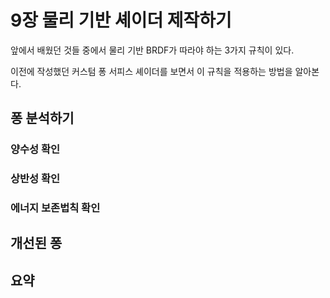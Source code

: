 # 9장 물리 기반 셰이더 제작하기

앞에서 배웠던 것들 중에서 물리 기반 BRDF가 따라야 하는 3가지 규칙이 있다.

이전에 작성했던 커스텀 퐁 서피스 셰이더를 보면서 이 규칙을 적용하는 방법을 알아본다.



## 퐁 분석하기

### 양수성 확인

### 상반성 확인

### 에너지 보존법칙 확인

## 개선된 퐁

## 요약



